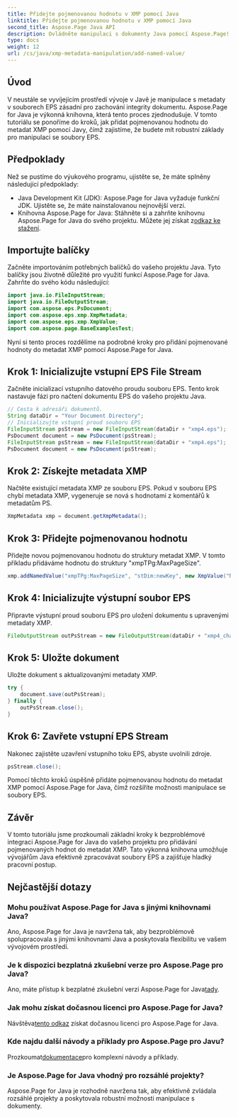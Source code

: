 ```yaml
---
title: Přidejte pojmenovanou hodnotu v XMP pomocí Java
linktitle: Přidejte pojmenovanou hodnotu v XMP pomocí Java
second_title: Aspose.Page Java API
description: Ovládněte manipulaci s dokumenty Java pomocí Aspose.Page! Bez námahy přidejte pojmenované hodnoty do metadat XMP pomocí našeho podrobného průvodce pro bezproblémovou integraci.
type: docs
weight: 12
url: /cs/java/xmp-metadata-manipulation/add-named-value/
---
```

## Úvod
V neustále se vyvíjejícím prostředí vývoje v Javě je manipulace s metadaty v souborech EPS zásadní pro zachování integrity dokumentu. Aspose.Page for Java je výkonná knihovna, která tento proces zjednodušuje. V tomto tutoriálu se ponoříme do kroků, jak přidat pojmenovanou hodnotu do metadat XMP pomocí Javy, čímž zajistíme, že budete mít robustní základy pro manipulaci se soubory EPS.
## Předpoklady
Než se pustíme do výukového programu, ujistěte se, že máte splněny následující předpoklady:
- Java Development Kit (JDK): Aspose.Page for Java vyžaduje funkční JDK. Ujistěte se, že máte nainstalovanou nejnovější verzi.
- Knihovna Aspose.Page for Java: Stáhněte si a zahrňte knihovnu Aspose.Page for Java do svého projektu. Můžete jej získat z[odkaz ke stažení](https://releases.aspose.com/page/java/).
## Importujte balíčky
Začněte importováním potřebných balíčků do vašeho projektu Java. Tyto balíčky jsou životně důležité pro využití funkcí Aspose.Page for Java. Zahrňte do svého kódu následující:
```java
import java.io.FileInputStream;
import java.io.FileOutputStream;
import com.aspose.eps.PsDocument;
import com.aspose.eps.xmp.XmpMetadata;
import com.aspose.eps.xmp.XmpValue;
import com.aspose.page.BaseExamplesTest;
```
Nyní si tento proces rozdělíme na podrobné kroky pro přidání pojmenované hodnoty do metadat XMP pomocí Aspose.Page for Java.
## Krok 1: Inicializujte vstupní EPS File Stream
Začněte inicializací vstupního datového proudu souboru EPS. Tento krok nastavuje fázi pro načtení dokumentu EPS do vašeho projektu Java.
```java
// Cesta k adresáři dokumentů.
String dataDir = "Your Document Directory";
// Inicializujte vstupní proud souboru EPS
FileInputStream psStream = new FileInputStream(dataDir + "xmp4.eps");
PsDocument document = new PsDocument(psStream);
FileInputStream psStream = new FileInputStream(dataDir + "xmp4.eps");
PsDocument document = new PsDocument(psStream);
```
## Krok 2: Získejte metadata XMP
Načtěte existující metadata XMP ze souboru EPS. Pokud v souboru EPS chybí metadata XMP, vygeneruje se nová s hodnotami z komentářů k metadatům PS.
```java
XmpMetadata xmp = document.getXmpMetadata();
```
## Krok 3: Přidejte pojmenovanou hodnotu
Přidejte novou pojmenovanou hodnotu do struktury metadat XMP. V tomto příkladu přidáváme hodnotu do struktury "xmpTPg:MaxPageSize".
```java
xmp.addNamedValue("xmpTPg:MaxPageSize", "stDim:newKey", new XmpValue("NewValue"));
```
## Krok 4: Inicializujte výstupní soubor EPS
Připravte výstupní proud souboru EPS pro uložení dokumentu s upravenými metadaty XMP.
```java
FileOutputStream outPsStream = new FileOutputStream(dataDir + "xmp4_changed.eps");
```
## Krok 5: Uložte dokument
Uložte dokument s aktualizovanými metadaty XMP.
```java
try {
    document.save(outPsStream);
} finally {
    outPsStream.close();
}
```
## Krok 6: Zavřete vstupní EPS Stream
Nakonec zajistěte uzavření vstupního toku EPS, abyste uvolnili zdroje.
```java
psStream.close();
```
Pomocí těchto kroků úspěšně přidáte pojmenovanou hodnotu do metadat XMP pomocí Aspose.Page for Java, čímž rozšíříte možnosti manipulace se soubory EPS.
## Závěr
V tomto tutoriálu jsme prozkoumali základní kroky k bezproblémové integraci Aspose.Page for Java do vašeho projektu pro přidávání pojmenovaných hodnot do metadat XMP. Tato výkonná knihovna umožňuje vývojářům Java efektivně zpracovávat soubory EPS a zajišťuje hladký pracovní postup.
## Nejčastější dotazy
### Mohu používat Aspose.Page for Java s jinými knihovnami Java?
Ano, Aspose.Page for Java je navržena tak, aby bezproblémově spolupracovala s jinými knihovnami Java a poskytovala flexibilitu ve vašem vývojovém prostředí.
### Je k dispozici bezplatná zkušební verze pro Aspose.Page pro Java?
 Ano, máte přístup k bezplatné zkušební verzi Aspose.Page for Java[tady](https://releases.aspose.com/).
### Jak mohu získat dočasnou licenci pro Aspose.Page for Java?
 Návštěva[tento odkaz](https://purchase.aspose.com/temporary-license/) získat dočasnou licenci pro Aspose.Page for Java.
### Kde najdu další návody a příklady pro Aspose.Page pro Javu?
 Prozkoumat[dokumentace](https://reference.aspose.com/page/java/)pro komplexní návody a příklady.
### Je Aspose.Page for Java vhodný pro rozsáhlé projekty?
Aspose.Page for Java je rozhodně navržena tak, aby efektivně zvládala rozsáhlé projekty a poskytovala robustní možnosti manipulace s dokumenty.